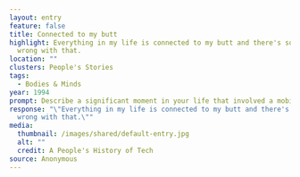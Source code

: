 ```yaml
---
layout: entry
feature: false
title: Connected to my butt
highlight: Everything in my life is connected to my butt and there's something
  wrong with that.
location: ""
clusters: People's Stories
tags:
  - Bodies & Minds
year: 1994
prompt: Describe a significant moment in your life that involved a mobile phone.
response: "\"Everything in my life is connected to my butt and there's something
  wrong with that.\""
media:
  thumbnail: /images/shared/default-entry.jpg
  alt: ""
  credit: A People's History of Tech
source: Anonymous
---
```

